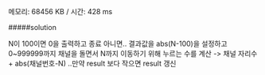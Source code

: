 ​메모리: 68456 KB / 시간: 428 ms

#####solution

N이 100이면 0을 출력하고 종료
아니면..
결과값을 abs(N-100)을 설정하고
0~999999까지 채널을 돌면서 N까지 이동하기 위해 누르는 수를 계산 -> 채널 자리수 + abs(채널번호-N)  ..만약 result 보다 작으면 result 갱신
